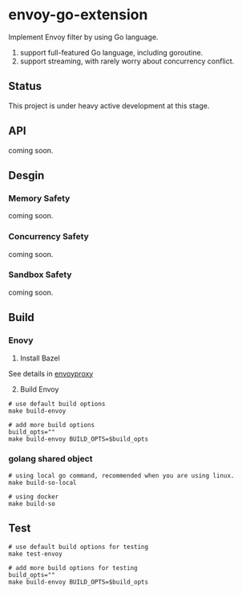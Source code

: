 # envoy-go-extension

Implement Envoy filter by using Go language.

1. support full-featured Go language, including goroutine.
2. support streaming, with rarely worry about concurrency conflict.

## Status

This project is under heavy active development at this stage.

## API

coming soon.

## Desgin

### Memory Safety

coming soon.

### Concurrency Safety

coming soon.

### Sandbox Safety

coming soon.

## Build

### Enovy

1. Install Bazel

See details in [envoyproxy](https://github.com/envoyproxy/envoy/blob/main/bazel/README.md)

2. Build Envoy

```
# use default build options
make build-envoy

# add more build options
build_opts=""
make build-envoy BUILD_OPTS=$build_opts
```

### golang shared object

```
# using local go command, recommended when you are using linux.
make build-so-local

# using docker
make build-so
```

## Test

```
# use default build options for testing
make test-envoy

# add more build options for testing
build_opts=""
make build-envoy BUILD_OPTS=$build_opts
```